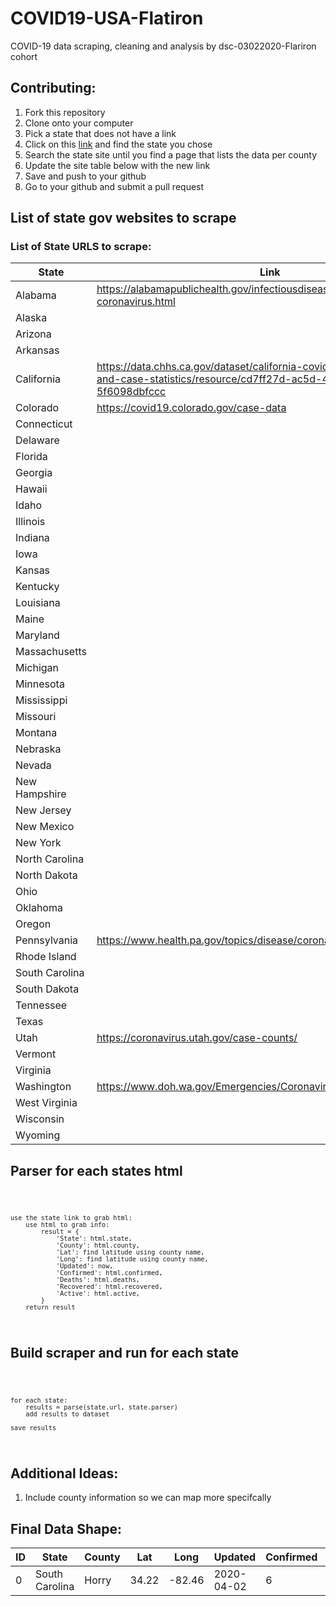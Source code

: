 # COVID19-USA-Flatiron

COVID-19 data scraping, cleaning and analysis by dsc-03022020-Flariron cohort
## Contributing:
1. Fork this repository
2. Clone onto your computer
3. Pick a state that does not have a link
4. Click on this [link](https://www.cdc.gov/coronavirus/2019-ncov/cases-updates/cases-in-us.html) and find the state you chose
5. Search the state site until you find a page that lists the data per county
6. Update the site table below with the new link
7. Save and push to your github
8. Go to your github and submit a pull request

## List of state gov websites to scrape
### List of State URLS to scrape:

| State             | Link                  |
|-------------------|-----------------------|
|Alabama | https://alabamapublichealth.gov/infectiousdiseases/2019-coronavirus.html |
|Alaska |
|Arizona|
|Arkansas|
|California| https://data.chhs.ca.gov/dataset/california-covid-19-hospital-data-and-case-statistics/resource/cd7ff27d-ac5d-419d-b850-5f6098dbfccc |
|Colorado| https://covid19.colorado.gov/case-data |
|Connecticut|
|Delaware|
|Florida|
|Georgia|
|Hawaii|
|Idaho|
|Illinois|
|Indiana|
|Iowa|
|Kansas|
|Kentucky|
|Louisiana|
|Maine|
|Maryland|
|Massachusetts|
|Michigan|
|Minnesota|
|Mississippi|
|Missouri|
|Montana|
|Nebraska|
|Nevada|
|New Hampshire|
|New Jersey|
|New Mexico|
|New York|
|North Carolina|
|North Dakota|
|Ohio|
|Oklahoma|
|Oregon|
|Pennsylvania| https://www.health.pa.gov/topics/disease/coronavirus/Pages/Cases.aspx |
|Rhode Island|
|South Carolina|
|South Dakota|
|Tennessee|
|Texas|
|Utah| https://coronavirus.utah.gov/case-counts/ |
|Vermont|
|Virginia|
|Washington| https://www.doh.wa.gov/Emergencies/Coronavirus |
|West Virginia|
|Wisconsin|
|Wyoming|


## Parser for each states html
<code>

    use the state link to grab html:
        use html to grab info:
            result = {
                'State': html.state,
                'County': html.county,
                'Lat': find latitude using county name,
                'Long': find latitude using county name,
                'Updated': now,
                'Confirmed': html.confirmed,
                'Deaths': html.deaths,
                'Recovered': html.recovered,
                'Active': html.active,
            }
        return result
    
</code> 

## Build scraper and run for each state
<code>

    for each state:
        results = parse(state.url, state.parser)
        add results to dataset
    
    save results
    
</code>

## Additional Ideas:
1. Include county information so we can map more specifcally

## Final Data Shape:
| ID|     State      | County  |  Lat  |  Long  | Updated  | Confirmed | Deaths | Recovered | Active |
|---|----------------|---------|-------|--------| ---------| ----------|--------|-----------|--------|
|  0| South Carolina | Horry   | 34.22 | -82.46	|2020-04-02| 6         | 0      | 0         | 0      |
